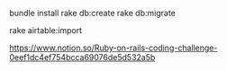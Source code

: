 bundle install
rake db:create
rake db:migrate

rake airtable:import


https://www.notion.so/Ruby-on-rails-coding-challenge-0eef1dc4ef754bcca69076de5d532a5b